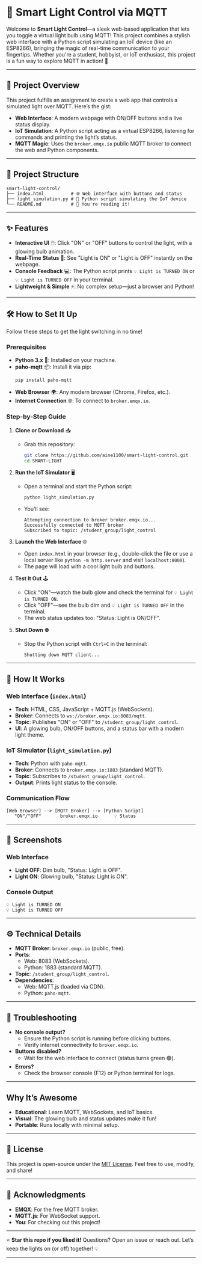 
# 🌟 Smart Light Control via MQTT

Welcome to **Smart Light Control**—a sleek web-based application that lets you toggle a virtual light bulb using MQTT! This project combines a stylish web interface with a Python script simulating an IoT device (like an ESP8266), bringing the magic of real-time communication to your fingertips. Whether you're a student, hobbyist, or IoT enthusiast, this project is a fun way to explore MQTT in action! 🚀

---

## 🎯 Project Overview

This project fulfills an assignment to create a web app that controls a simulated light over MQTT. Here’s the gist:

- **Web Interface**: A modern webpage with ON/OFF buttons and a live status display.
- **IoT Simulation**: A Python script acting as a virtual ESP8266, listening for commands and printing the light’s status.
- **MQTT Magic**: Uses the `broker.emqx.io` public MQTT broker to connect the web and Python components.

---

## 📂 Project Structure

```
smart-light-control/
├── index.html          # 🌐 Web interface with buttons and status
├── light_simulation.py # 🐍 Python script simulating the IoT device
└── README.md           # 📝 You're reading it!
```

---

## ✨ Features

- **Interactive UI** 🖱️: Click "ON" or "OFF" buttons to control the light, with a glowing bulb animation.
- **Real-Time Status** 📢: See "Light is ON" or "Light is OFF" instantly on the webpage.
- **Console Feedback** 💻: The Python script prints `💡 Light is TURNED ON` or `💡 Light is TURNED OFF` in your terminal.
- **Lightweight & Simple** ⚡: No complex setup—just a browser and Python!

---

## 🛠️ How to Set It Up

Follow these steps to get the light switching in no time!

### Prerequisites
- **Python 3.x** 🐍: Installed on your machine.
- **paho-mqtt** 📦: Install it via pip:
  ```bash
  pip install paho-mqtt
  ```
- **Web Browser** 🌍: Any modern browser (Chrome, Firefox, etc.).
- **Internet Connection** 🌐: To connect to `broker.emqx.io`.

### Step-by-Step Guide

1. **Clone or Download** 📥
   - Grab this repository:
     ```bash
     git clone https://github.com/aine1100/smart-light-control.git
     cd SMART-LIGHT
     ```

2. **Run the IoT Simulator** 🖥️
   - Open a terminal and start the Python script:
     ```bash
     python light_simulation.py
     ```
   - You’ll see:
     ```
     Attempting connection to broker broker.emqx.io...
     Successfully connected to MQTT broker
     Subscribed to topic: /student_group/light_control
     ```

3. **Launch the Web Interface** 🌐
   - Open `index.html` in your browser (e.g., double-click the file or use a local server like `python -m http.server` and visit `localhost:8000`).
   - The page will load with a cool light bulb and buttons.

4. **Test It Out** 🕹️
   - Click "ON"—watch the bulb glow and check the terminal for `💡 Light is TURNED ON`.
   - Click "OFF"—see the bulb dim and `💡 Light is TURNED OFF` in the terminal.
   - The web status updates too: "Status: Light is ON/OFF".

5. **Shut Down** ⛔
   - Stop the Python script with `Ctrl+C` in the terminal:
     ```
     Shutting down MQTT client...
     ```

---

## 🚀 How It Works

### Web Interface (`index.html`)
- **Tech**: HTML, CSS, JavaScript + MQTT.js (WebSockets).
- **Broker**: Connects to `ws://broker.emqx.io:8083/mqtt`.
- **Topic**: Publishes "ON" or "OFF" to `/student_group/light_control`.
- **UI**: A glowing bulb, ON/OFF buttons, and a status bar with a modern light theme.

### IoT Simulator (`light_simulation.py`)
- **Tech**: Python with `paho-mqtt`.
- **Broker**: Connects to `broker.emqx.io:1883` (standard MQTT).
- **Topic**: Subscribes to `/student_group/light_control`.
- **Output**: Prints light status to the console.

### Communication Flow
```
[Web Browser] --> [MQTT Broker] --> [Python Script]
   "ON"/"OFF"       broker.emqx.io      💡 Status
```

---

## 🎨 Screenshots

### Web Interface
- **Light OFF**: Dim bulb, "Status: Light is OFF".
- **Light ON**: Glowing bulb, "Status: Light is ON".

### Console Output
```
💡 Light is TURNED ON
💡 Light is TURNED OFF
```

---

## ⚙️ Technical Details

- **MQTT Broker**: `broker.emqx.io` (public, free).
- **Ports**:
  - Web: 8083 (WebSockets).
  - Python: 1883 (standard MQTT).
- **Topic**: `/student_group/light_control`.
- **Dependencies**:
  - Web: MQTT.js (loaded via CDN).
  - Python: `paho-mqtt`.

---

## 🐛 Troubleshooting

- **No console output?**
  - Ensure the Python script is running before clicking buttons.
  - Verify internet connectivity to `broker.emqx.io`.
- **Buttons disabled?**
  - Wait for the web interface to connect (status turns green 🟢).
- **Errors?**
  - Check the browser console (F12) or Python terminal for logs.

---

## Why It’s Awesome

- **Educational**: Learn MQTT, WebSockets, and IoT basics.
- **Visual**: The glowing bulb and status updates make it fun!
- **Portable**: Runs locally with minimal setup.

---

## 📜 License

This project is open-source under the [MIT License](LICENSE). Feel free to use, modify, and share!

---

## 🙌 Acknowledgments

- **EMQX**: For the free MQTT broker.
- **MQTT.js**: For WebSocket support.
- **You**: For checking out this project!

---

⭐ **Star this repo if you liked it!** Questions? Open an issue or reach out. Let’s keep the lights on (or off) together! 💡

---

